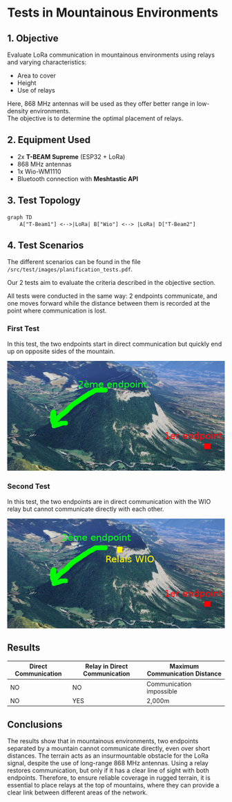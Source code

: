 # Tests in Mountainous Environments

## 1. Objective
Evaluate LoRa communication in mountainous environments using relays and varying characteristics:
- Area to cover
- Height
- Use of relays

Here, 868 MHz antennas will be used as they offer better range in low-density environments.  
The objective is to determine the optimal placement of relays.

## 2. Equipment Used
- 2x **T-BEAM Supreme** (ESP32 + LoRa)
- 868 MHz antennas
- 1x Wio-WM1110
- Bluetooth connection with **Meshtastic API**

## 3. Test Topology
```mermaid
graph TD
    A["T-Beam1"] <-->|LoRa| B["Wio"] <--> |LoRa| D["T-Beam2"]
```

## 4. Test Scenarios  
The different scenarios can be found in the file `/src/test/images/planification_tests.pdf`.

Our 2 tests aim to evaluate the criteria described in the objective section.

All tests were conducted in the same way: 2 endpoints communicate, and one moves forward while the distance between them is recorded at the point where communication is lost.

### First Test
In this test, the two endpoints start in direct communication but quickly end up on opposite sides of the mountain.

<img src=images/montagneux_1er_test.png>

### Second Test
In this test, the two endpoints are in direct communication with the WIO relay but cannot communicate directly with each other.

<img src=images/montagneux_2eme_test.png>

## Results

|Direct Communication|Relay in Direct Communication|Maximum Communication Distance|
|-|-|-|
|NO|NO|Communication impossible|
|NO|YES|2,000m|

## Conclusions

The results show that in mountainous environments, two endpoints separated by a mountain cannot communicate directly, even over short distances. The terrain acts as an insurmountable obstacle for the LoRa signal, despite the use of long-range 868 MHz antennas. Using a relay restores communication, but only if it has a clear line of sight with both endpoints. Therefore, to ensure reliable coverage in rugged terrain, it is essential to place relays at the top of mountains, where they can provide a clear link between different areas of the network.